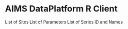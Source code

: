 
AIMS DataPlatform R Client
==========================

[List of Sites](sites)
[List of Parameters](parameters)
[List of Series ID and Names](series)
